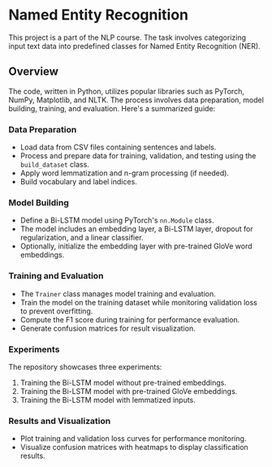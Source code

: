 # Named Entity Recognition

This project is a part of the NLP course. The task involves categorizing input text data into predefined classes for Named Entity Recognition (NER).

## Overview

The code, written in Python, utilizes popular libraries such as PyTorch, NumPy, Matplotlib, and NLTK. The process involves data preparation, model building, training, and evaluation. Here's a summarized guide:

### Data Preparation

- Load data from CSV files containing sentences and labels.
- Process and prepare data for training, validation, and testing using the `build_dataset` class.
- Apply word lemmatization and n-gram processing (if needed).
- Build vocabulary and label indices.

### Model Building

- Define a Bi-LSTM model using PyTorch's `nn.Module` class.
- The model includes an embedding layer, a Bi-LSTM layer, dropout for regularization, and a linear classifier.
- Optionally, initialize the embedding layer with pre-trained GloVe word embeddings.

### Training and Evaluation

- The `Trainer` class manages model training and evaluation.
- Train the model on the training dataset while monitoring validation loss to prevent overfitting.
- Compute the F1 score during training for performance evaluation.
- Generate confusion matrices for result visualization.

### Experiments

The repository showcases three experiments:

1. Training the Bi-LSTM model without pre-trained embeddings.
2. Training the Bi-LSTM model with pre-trained GloVe embeddings.
3. Training the Bi-LSTM model with lemmatized inputs.

### Results and Visualization

- Plot training and validation loss curves for performance monitoring.
- Visualize confusion matrices with heatmaps to display classification results.
